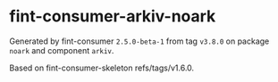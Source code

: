 # fint-consumer-arkiv-noark

Generated by fint-consumer `2.5.0-beta-1` from tag `v3.8.0` on package `noark` and component `arkiv`.

Based on fint-consumer-skeleton refs/tags/v1.6.0.
